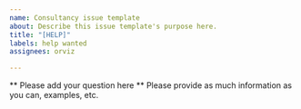 ```yaml
---
name: Consultancy issue template
about: Describe this issue template's purpose here.
title: "[HELP]"
labels: help wanted
assignees: orviz

---
```


** Please add your question here **
 Please provide as much information as you can, examples, etc.
